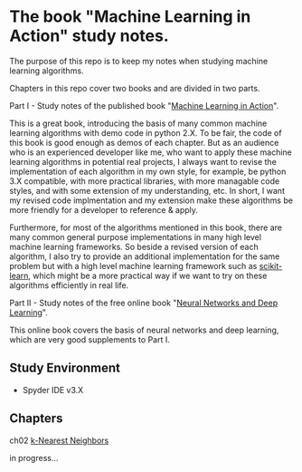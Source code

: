 # The book "Machine Learning in Action" study notes.

The purpose of this repo is to keep my notes when studying machine learning algorithms.

Chapters in this repo cover two books and are divided in two parts.

Part I - Study notes of the published book "[Machine Learning in Action](https://www.manning.com/books/machine-learning-in-action)".

This is a great book, introducing the basis of many common machine learning algorithms with demo code in python 2.X. To be fair, the code of this book is good enough as demos of each chapter. But as an audience who is an experienced developer like me, who want to apply these machine learning algorithms in potential real projects, I always want to revise the implementation of each algorithm in my own style, for example, be python 3.X compatible, with more practical libraries, with more managable code styles, and with some extension of my understanding, etc. In short, I want my revised code implmentation and my extension make these algorithms be more friendly for a developer to reference & apply.

Furthermore, for most of the algorithms mentioned in this book, there are many common general purpose implementations in many high level machine learning frameworks. So beside a revised version of each algorithm, I also try to provide an additional implementation for the same problem but with a high level machine learning framework such as [scikit-learn](http://scikit-learn.org), which might be a more practical way if we want to try on these algorithms efficiently in real life.

Part II - Study notes of the free online book "[Neural Networks and Deep Learning](http://neuralnetworksanddeeplearning.com/)".

This online book covers the basis of neural networks and deep learning, which are very good supplements to Part I.

## Study Environment
- Spyder IDE v3.X

## Chapters

ch02 [k-Nearest Neighbors](./part1/ch02/README.md)

in progress...

